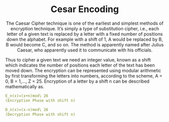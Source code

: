 
<h1 align="center"> Cesar Encoding</h1>
<p align="center">
The Caesar Cipher technique is one of the earliest and simplest methods of encryption technique.
  It’s simply a type of substitution cipher, i.e., each letter of a given text is replaced by a
  letter with a fixed number of positions down the alphabet. For example with a shift of 1, A would
  be replaced by B, B would become C, and so on. The method is apparently named after Julius Caesar,
  who apparently used it to communicate with his officials. 
 </p>
<p>
Thus to cipher a given text we need an integer value, known as a shift which indicates the number of positions each letter of the text has been moved down. 
The encryption can be represented using modular arithmetic by first transforming the letters into numbers, according to the scheme, A = 0, B = 1,…, Z = 25.
  Encryption of a letter by a shift n can be described mathematically as. 
 </p>

```yaml
E_n(x)=(x+n)mod\ 26         
(Encryption Phase with shift n)

D_n(x)=(x-n)mod\ 26         
(Decryption Phase with shift n)
```

